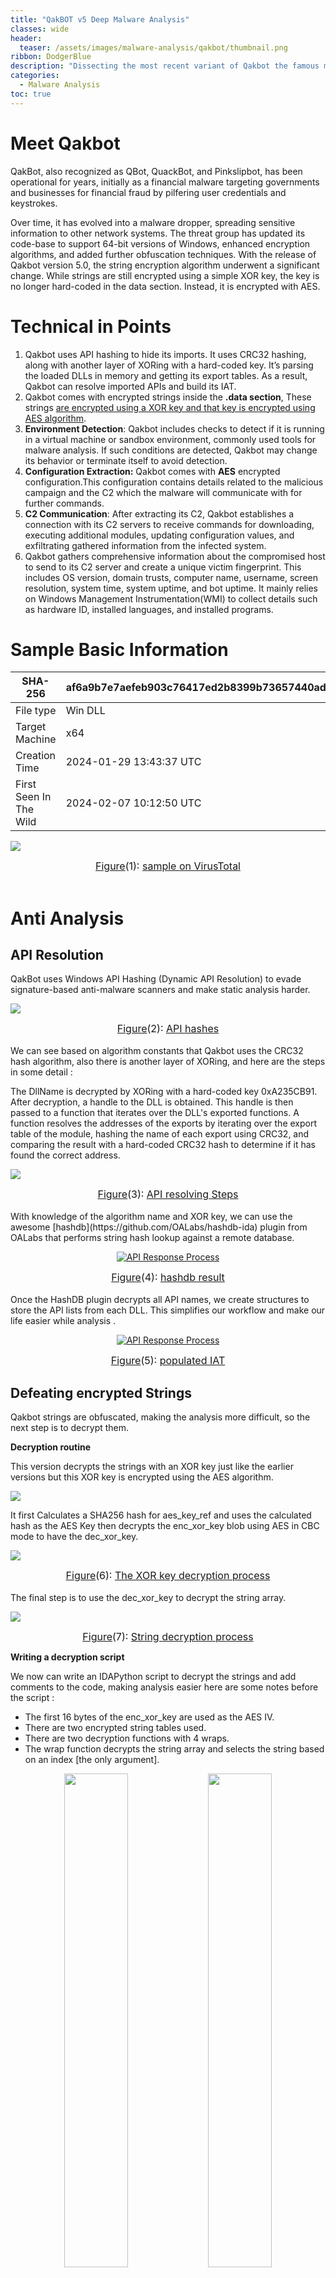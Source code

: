 ```yaml
---
title: "QakBOT v5 Deep Malware Analysis"
classes: wide
header:
  teaser: /assets/images/malware-analysis/qakbot/thumbnail.png
ribbon: DodgerBlue
description: "Dissecting the most recent variant of Qakbot the famous malware trojan "
categories:
  - Malware Analysis
toc: true
---
```

# Meet Qakbot 

QakBot, also recognized as QBot, QuackBot, and Pinkslipbot, has been operational for years, initially as a financial malware targeting governments and businesses for financial fraud by pilfering user credentials and keystrokes. 

Over time, it has evolved into a malware dropper, spreading sensitive information to other network systems. 
The threat group has updated its code-base to support 64-bit versions of Windows, enhanced encryption algorithms, and added further obfuscation techniques.
With the release of Qakbot version 5.0, the string encryption algorithm underwent a significant change. While strings are still encrypted using a simple XOR key, the key is no longer hard-coded in the data section. Instead, it is encrypted with AES.

# Technical in Points

1. Qakbot uses API hashing to hide its imports. It uses CRC32 hashing, along with another layer of XORing with a hard-coded key. It’s parsing the loaded DLLs in memory and getting its export tables. As a result, Qakbot can resolve imported  APIs and build its IAT.
2. Qakbot comes with encrypted strings inside the **.data section**, These strings <u> are encrypted using a XOR key and that key is encrypted using AES algorithm</u>. 
3. **Environment Detection**: Qakbot includes checks to detect if it is running in a virtual machine or sandbox environment, commonly used tools for malware analysis. If such conditions are detected, Qakbot may change its behavior or terminate itself to avoid detection.
4. **Configuration Extraction:** Qakbot comes with  **AES** encrypted configuration.This configuration contains details related to the malicious campaign and the C2 which the malware will communicate with for further commands.
5. **C2 Communication**: After extracting its C2, Qakbot establishes a connection with its C2 servers to receive commands for downloading, executing additional modules, updating configuration values, and exfiltrating gathered information from the infected system.
6. Qakbot gathers comprehensive information about the compromised host to send to its C2 server and create a unique victim fingerprint. This includes OS version, domain trusts, computer name, username, screen resolution, system time, system uptime, and bot uptime. It mainly relies on Windows Management Instrumentation(WMI) to collect details such as hardware ID, installed languages, and installed programs.

# Sample Basic Information 

| SHA-256                 | af6a9b7e7aefeb903c76417ed2b8399b73657440ad5f8b48a25cfe5e97ff868f |
|-------------------------|-----------------------------------------------------------------|
| File type               | Win DLL                                                         |
| Target Machine          | x64                                                          |
| Creation Time           | 2024-01-29 13:43:37 UTC                                        |
| First Seen In The Wild  | 2024-02-07 10:12:50 UTC                                        |

[![](/assets/images/malware-analysis/qakbot/virus_total.png)](/assets/images/malware-analysis/qakbot/virus_total.png)
<center><font size="3"><u>Figure</u>(1): <u>sample on VirusTotal</u></font> </center> 
<br>

# Anti Analysis
## API Resolution

QakBot uses Windows API Hashing (Dynamic API Resolution) to evade signature-based anti-malware scanners and make static analysis harder.

[![](/assets/images/malware-analysis/qakbot/api_hash_1.png)](/assets/images/malware-analysis/qakbot/api_hash_1.png)
<center><font size="3"><u>Figure</u>(2): <u>API hashes</u></font> </center> 
<br>
We can see based on algorithm constants that Qakbot uses the CRC32 hash algorithm, also there is another layer of XORing, and here are the steps in some detail :

The DllName is decrypted by XORing with a hard-coded key 0xA235CB91. After decryption, a handle to the DLL is obtained. This handle is then passed to a function that iterates over the DLL's exported functions. 
A function resolves the addresses of the exports by iterating over the export table of the module, hashing the name of each export using CRC32, and comparing the result with a hard-coded CRC32 hash to determine if it has found the correct address. 

[![](/assets/images/malware-analysis/qakbot/api_res_process.png)](/assets/images/malware-analysis/qakbot/api_res_process.png)
<center><font size="3"><u>Figure</u>(3): <u>API resolving Steps</u></font> </center> 
<br>
With knowledge of the algorithm name and XOR key, we can use  the awesome [hashdb](https://github.com/OALabs/hashdb-ida)
 plugin from OALabs that performs string hash lookup against a remote database.  

<p align="center">
  <a href="/assets/images/malware-analysis/qakbot/hashdb_res.png">
    <img src="/assets/images/malware-analysis/qakbot/hashdb_res.png" alt="API Response Process">
  </a>
</p>
<center><font size="3"><u>Figure</u>(4): <u>hashdb result</u></font> </center> 
<br>
Once the HashDB plugin decrypts all API names, we create structures to  store the API lists from each DLL. This simplifies our workflow and make our life easier while analysis .

<p align="center">
  <a href="/assets/images/malware-analysis/qakbot/dec_iat.png">
    <img src="/assets/images/malware-analysis/qakbot/dec_iat.png" alt="API Response Process">
  </a>
</p>
<center><font size="3"><u>Figure</u>(5): <u>populated IAT</u></font> </center> 


## Defeating encrypted Strings
Qakbot strings are obfuscated, making the analysis more difficult, so the next step is to decrypt them.

**Decryption routine**

This version decrypts the strings with an XOR key just like the earlier versions but this XOR key is encrypted using the AES algorithm. 

[![](/assets/images/malware-analysis/qakbot/str_dec_0.png)](/assets/images/malware-analysis/qakbot/str_dec_0.png)

It first Calculates a SHA256 hash for aes_key_ref and uses the calculated hash as the AES Key then decrypts the enc_xor_key blob using AES in CBC mode to have the dec_xor_key.

[![](/assets/images/malware-analysis/qakbot/str_dec_1.png)](/assets/images/malware-analysis/qakbot/str_dec_1.png)
<center><font size="3"><u>Figure</u>(6): <u>The XOR key decryption process </u></font> </center> 
<br>
The final step is to use the dec_xor_key to decrypt the string array.

[![](/assets/images/malware-analysis/qakbot/str_dec_2.png)](/assets/images/malware-analysis/qakbot/str_dec_2.png)
<center><font size="3"><u>Figure</u>(7): <u>String decryption process</u></font> </center> 

**Writing a decryption script**

We now can write an IDAPython script to decrypt the strings and add comments to the code, making analysis easier here are some notes before the script : 
- The first 16 bytes of the enc_xor_key are used as the AES IV. 
- There are two encrypted string tables used.
- There are two decryption functions with 4 wraps. 
- The wrap function decrypts the string array and selects the string based on an index [the only argument]. 

<p align="center">
  <img src="/assets/images/malware-analysis/qakbot/pattern_1.png" width="45%" />
  <img src="/assets/images/malware-analysis/qakbot/pattern_2.png" width="45%" />
</p>
<p align="center"><font size="3"><u>Figure</u>(8): <u>Index pattern used in script</u></font></p>

```python
#--------------- imports --------------------#
import hashlib
from Crypto.Cipher import AES
from Crypto.Util.Padding import unpad
import idautils
#------------- helper ------------------------#
def hex_to_int(x):
    if type(x) == int :
        return x 
    return (int(x[:-1], 16))
def search_by_index(table , ind):
    return(table[ind:].split('\x00')[0])
#------------- IDA py ------------------------#
def read_data_ida(address,size):
  data = idc.get_bytes(address, size)
  return data
def set_comment(address, text):
    idc.set_cmt(address, text,0)
#------------ Decryption ---------------------#
def calculate_sha256(input_data):
    sha256_hash = hashlib.sha256()
    sha256_hash.update(input_data)
    hash_hex = sha256_hash.digest()
    return hash_hex
def aes_decrypt(ciphertext, key, iv):
    cipher = AES.new(key, AES.MODE_CBC, iv)
    plaintext = cipher.decrypt(ciphertext)
    unpadded_plaintext = unpad(plaintext, AES.block_size)
    return unpadded_plaintext
def xor_decrypt(data,key):
  dec_data = ''
  for i in range(len(data)):
      dec_data += chr(data[i] ^ key[i % len(key)])
  return dec_data
def full_dec(enc_str , enc_xor_key , aes_key_init):
    aes_key = calculate_sha256(aes_key_init)
    dec_xor_key = aes_decrypt(enc_xor_key[16:],aes_key,enc_xor_key[:16])
    dec_str = xor_decrypt(enc_str,dec_xor_key)
    return dec_str
#----------- Decrypt enc str tbl 1 -------------#
enc_str_1 , enc_xor_key_1 , aes_key_init_1 = read_data_ida(0x1800297A0 , 0x1836) , read_data_ida(0x18002AFE0,0xA0) , read_data_ida(0x180029700,0x9F) #read our data . 
tbl_1 = full_dec(enc_str_1,enc_xor_key_1,aes_key_init_1)
#----------- Decrypt enc str tbl 2 -------------#
enc_str_2 , enc_xor_key_2 , aes_key_init_2 = read_data_ida(0x1800282A0 , 0x5AD) , read_data_ida(0x1800281C0,0xD0) , read_data_ida(0x180028150,0x63) #read our data . 
tbl_2 = full_dec(enc_str_2,enc_xor_key_2,aes_key_init_2)

#--> pattern used: mov ecx , immediate_val
def do_magic(table,references):
    for ref in references:
        prev_instruction_address = idc.prev_head(ref)   
        if (idc.print_insn_mnem(prev_instruction_address) == 'mov' and idc.print_operand(prev_instruction_address,0) == 'ecx' and idc.get_operand_type(prev_instruction_address,1) == 5):
            ind = print_operand(prev_instruction_address,1)
            set_comment(ref,search_by_index(table,hex_to_int(ind)))
        else : 
            prev_instruction_address = idc.prev_head(prev_instruction_address)
            if (idc.print_insn_mnem(prev_instruction_address) == 'mov' and idc.print_operand(prev_instruction_address,0) == 'ecx' and idc.get_operand_type(prev_instruction_address,1) == 5):
                ind = print_operand(prev_instruction_address,1)
                set_comment(ref,search_by_index(table,hex_to_int(ind)))
            else:
                prev_instruction_address = idc.prev_head(prev_instruction_address)
                if (idc.print_insn_mnem(prev_instruction_address) == 'mov' and idc.print_operand(prev_instruction_address,0) == 'ecx' and idc.get_operand_type(prev_instruction_address,1) == 5):
                    ind = print_operand(prev_instruction_address,1)
                    set_comment(ref,search_by_index(table,hex_to_int(ind)))
                else:
                    print('not working' ,hex(ref))

reference_1 = list(idautils.CodeRefsTo(idc.get_name_ea_simple("wrap_mw_decrpyion_fun_1"), 0)) #codeRefs-to need "ea" as arguemt . 
reference_1 = reference_1 + list(idautils.CodeRefsTo(idc.get_name_ea_simple('wrap_2_mw_decrpyion_fun_1') , 0))

reference_2 = list(idautils.CodeRefsTo(idc.get_name_ea_simple('wrap_2_mw_decrpyion_fun_2'), 0))
reference_2 = reference_2 + list(idautils.CodeRefsTo(idc.get_name_ea_simple('wrap_mw_decrpyion_fun_2'), 0))
def main():
    do_magic(tbl_1,reference_1)
    do_magic(tbl_2,reference_2)

if __name__ == '__main__':
    main()
```

<p align="center">
  <a href="/assets/images/malware-analysis/qakbot/script_res.png">
    <img src="/assets/images/malware-analysis/qakbot/script_res.png" alt="API Response Process">
  </a>
</p>
<center><font size="3"><u>Figure</u>(9): <u>IDA python script result</u></font> </center> 
<br>

you can get the full decrypted strings list from [here](https://justpaste.it/89hqg)


## Emulation Check
Qakbot uses the **GetFileAttributesW** function to check for a folder  <u> "C:\INTERNAL__empty."</u> 
If this directory exists, it suggests that the environment might be used for analysis, such as Microsoft Defender emulation or sandbox, and then the process will be terminated.

[![](/assets/images/malware-analysis/qakbot/anti_sandbox.png)](/assets/images/malware-analysis/qakbot/anti_sandbox.png)
<center><font size="3"><u>Figure</u>(10): <u>emulation check</u></font> </center> 

## Checking Processes

Qakbot loops through running processes on the system and compares their executable names against well-known static and dynamic malware analysis tools.  

[![](/assets/images/malware-analysis/qakbot/anti_analysis_1.png)](/assets/images/malware-analysis/qakbot/anti_analysis_1.png)
<center><font size="3"><u>Figure</u>(11): <u>Qakbot search for tool's process</u></font> </center> 

**full processes list**
<details style="color: #EEFFFF; font-family: monospace !default; font-size: 0.85em; background: #263238; border: 1px solid #263238; border-radius: 3px; padding: 10px; line-height: 1.8">
    <summary style="outline: none; cursor: pointer">
        <span style="color: darkgray">
            Expand to see more
        </span><br>
        &emsp; wireshark.exe<br>
        &emsp; filemon.exe<br>
        &emsp; procmon.exe<br>
        &emsp; idaq64.exe<br>
        &emsp; tcpview.exe<br>
    </summary>
    &emsp; frida-winjector-helper-32.exe<br>
    &emsp; frida-winjector-helper-64.exe<br>
    &emsp; tcpdump.exe<br>
    &emsp; windump.exe<br>
    &emsp; ethereal.exe<br>   
    &emsp; ettercap.exe<br>
    &emsp; rtsniff.exe<br>
    &emsp; packetcapture.exe<br>
    &emsp; capturenet.exe<br>
    &emsp; qak_proxy<br>
    &emsp; dumpcap.exe<br>
    &emsp; CFF Explorer.exe<br>
    &emsp; not_rundll32.exe<br>
    &emsp; ProcessHacker.exe<br>
    &emsp; loaddll32.exe<br>
    &emsp; PETools.exe<br>
    &emsp; ImportREC.exe<br>
    &emsp; LordPE.exe<br>
    &emsp; SysInspector.exe<br>
    &emsp; proc_analyzer.exe<br>
    &emsp; sysAnalyzer.exe<br>
    &emsp; sniff_hit.exe<br>
    &emsp; joeboxcontrol.exe<br>
    &emsp; joeboxserver.exe<br>
    &emsp; ResourceHacker.exe<br>
    &emsp; x64dbg.exe<br>
    &emsp; Fiddler.exe<br>
    &emsp; sniff_hit.exe<br>
    &emsp; sysAnalyzer.exe<br>
    &emsp; BehaviorDumper.exe<br>
    &emsp; processdumperx64.exe<br>
    &emsp; anti-virus.EXE<br>
    &emsp; sysinfoX64.exe<br>
    &emsp; sctoolswrapper.exe<br>
    &emsp; sysinfoX64.exe<br>
    &emsp; FakeExplorer.exe<br>
    &emsp; apimonitor-x86.exe<br>
    &emsp; idaq.exe<br>
    &emsp; dumper64.exe<br>
    &emsp; user_imitator.exe<br>
    &emsp; Velociraptor.exe<br>
</details>

## Anti VM
Qakbot exploits Windows Management Instrumentation (WMI), a system management technology used to administer remote systems and provide comprehensive data about the operating system, hardware, and installed software and applications on a computer. 

- It uses WMI queries to gather system information, including details about virtualization. It queries classes such as **Win32_ComputerSystem**, **Win32_Bios**, **Win32_DiskDrive**, or **Win32_PhysicalMemory**, then check for patterns indicative of virtualized environments. These patterns include known manufacturer or model strings associated with virtualization platforms. 

Below are the classes and their corresponding checked values : 

| Class                | Checked Values                                                |
|----------------------|---------------------------------------------------------------|
| Win32_ComputerSystem | MS_VM_CERT, VMware, Virtual Machine                           |
| Win32_Bios           | VRTUAL, VMware, VMW, Xen                                      |
| Win32_DiskDrive      | VMware, PROD_VIRTUAL_DISK, VIRTUAL-DISK, XENSRC, 20202020     |
| Win32_PhysicalMemory | VMware, VMW, QEMU                                             |
| Win32_PnPEntity      | QEMU, VMware Pointing, VMware Accelerated, VMware SCSI,..     |

<br>
Qakbot also searches for 'vmnat', a process initiated by VMware upon startup. 'vmnat' manages communication in the Network Address Translation (NAT) set up with the guest machine .


# Qakbot's C2 Functionality
Malware needs to connect to C2 servers to execute remote commands, update its code, and exfiltrate stolen data. Before doing so, it needs to extract its C2 from an encrypted configuration.


## Configuration Extraction
Qakbot, in this version, contains an embedded AES encrypted configuration within its .data section. 

[![](/assets/images/malware-analysis/qakbot/enc_config.png)](/assets/images/malware-analysis/qakbot/enc_config.png)
<center><font size="3"> <u>Figure(12)</u>: Encrypted configuration  </font></center> 
<br>
The AES decryption method used is the same as the one we've seen for decrypting strings. The key will be **SHA-256** hashed before attempting the decryption, the first 16 bytes of the encrypted string used as IV. Then use the final key to decrypt the rest encrypted data.

<p align="center">
    <img src="/assets/images/malware-analysis/qakbot/decrypt_campaign.png" alt="API Response Process">
</p>
<center><font size="3"> <u>Figure</u>(13): <u>Decrypt the campaign INFO</u></font> </center>
<br>
With the same method and key, Qakbot will decrypt its C2 list .

<p align="center">
    <img src="/assets/images/malware-analysis/qakbot/c2_dec.png" alt="API Response Process">
</p>
<center><font size="3"> <u>Figure</u>(14): <u>Decrypt the C2 list</u></font> </center>
<br>

With this information, we can reuse our string decryption script with some edits to have the configuration . 
notice that : 

- The first 32 bytes in the decrypted data represent the SHA-256 validation, a cryptographic process used for data integrity verification. These bytes serve as a hash value that allows systems to confirm the authenticity and integrity of the data being processed.

We can see the output of the script (configuration).
<p align="center">
    <img src="/assets/images/malware-analysis/qakbot/dec_config.png" alt="API Response Process">
</p>
<center><font size="3"> <u>Figure</u>(15): <u>the Decrypted configuration the malware use</u></font> </center>

## C2 communication

QakBot mainly uses HTTP  for C2 communication. The malware communicates with its C2 servers through encrypted AES payloads and then encodes the result in Base64. 

[![](/assets/images/malware-analysis/qakbot/c2_fun.png)](/assets/images/malware-analysis/qakbot/c2_fun.png)
<center><font size="3"> <u>Figure</u>(16): <u>C2 communication fun</u></font> </center>
<br>
<p align="center">
    <img src="/assets/images/malware-analysis/qakbot/c2_enc_aes.png" alt="API Response Process">
</p>
<center><font size="3"> <u>Figure</u>(17): <u>AES Encryption and the key used while C2 communication</u></font> </center>


## Gather system INFO

Part of QakBOT communication with its command and control is sending information about the computer.
QakBot gathers computer information using a combination of Windows API calls, shell commands, and Windows Management Instrumentation (WMI) commands. This approach allows it to collect various details about the system, including hardware, software, and configuration data. By using these methods together, QakBot obtains a comprehensive overview of the target computer's setup and specifications.

### VMI Queries Used
Qakbot builds a WMI query by concatenating strings to form It then executes these queries to retrieve critical data and obtain a comprehensive overview of the system's configuration and installed security measures.

<p align="center">
    <img src="/assets/images/malware-analysis/qakbot/vmi_query.png" alt="API Response Process">
</p>
<center><font size="3"> <u>Figure</u>(18): <u>Qakbot create VMI queries</u></font> </center>
<br>
Here are the WMI classes targeted and the information they retrieve:

| Class                 | Properties                                                                                               | Result                                                                                                                |
|-----------------------|----------------------------------------------------------------------------------------------------------|-----------------------------------------------------------------------------------------------------------------------|
| Win32_OperatingSystem | Caption                                                                                                  | OS Info [name and version]                                                                                            |
| AntiVirusProduct      | *                                                                                                        | Information about antivirus products installed on a system                                                           |
| Win32_Processor       | *                                                                                                        | Information about the processor                                                                                       |
| Win32_ComputerSystem  | *                                                                                                        | Information about the computer system, including its hardware configuration, such as the manufacturer, model, system type, number of processors, memory |
| Win32_Bios            | *                                                                                                        | Details about a computer's BIOS, like its version, manufacturer, and release date                                   |
| Win32_DiskDrive       | *                                                                                                        | Information about the disk drives installed on a computer, including their model, manufacturer, interface type, capacity                                                      |
| Win32_PhysicalMemory  | *                                                                                                        | Details about the physical memory modules in use, including their capacity, speed, manufacturer                                                                                |
| Win32_Product         | Caption, Description, Vendor, Version, InstallDate, InstallSource, PackageName                           | Information about installed software, including its name, description, vendor, version, installation date, installation source, and package name                                    |
| Win32_PnPEntity       | Caption, Description, DeviceID, Manufacturer, Name, PNPDeviceID, Service, Status                         | Details about Plug and Play devices, such as their name, description, device ID, manufacturer, name, PnP device ID, service, and status                                           |

### Windows command line

Qakbot creates anonymous pipes to execute various built-in command-line tools processes, enabling it to retrieve information about the compromised system's environment effectively.
<p align="center">
    <img src="/assets/images/malware-analysis/qakbot/command_line_pipe.png" alt="API Response Process">
</p>
<center><font size="3"> <u>Figure</u>(19): <u>execute command-line tools</u></font> </center>
<br>

Here is the list of commands that can be used to gather information about the system:

| Windows Command                                | Output                                                |
|-----------------------------------------------|-------------------------------------------------------|
| ipconfig /all                                 | Displays detailed configuration information about all network interfaces. |
| whoami /all                                   | Displays user, group, and privileges information for the current user. |
| nltest /domain_trusts /all_trusts            | Lists all domain trusts established with the current domain. |
| qwinsta                                       | Lists information about all Remote Desktop sessions on the local system. |
| nslookup -querytype=ALL -timeout=12 _ldap._tcp.dc._msdcs.%s | Performs a DNS lookup for LDAP service records for the specified domain controller. |
| net share                                     | Lists information about shared resources on the local system. |
| net localgroup                                | Lists information about local groups on the local system. |
| netstat -nao                                  | Lists active network connections and associated processes. |
| net view                                      | Lists information about shared resources on remote systems. |
| route print                                   | Displays the IP routing table for the local system. |
| arp -a                                        | Displays the ARP cache, which contains mappings of IP addresses to MAC addresses. |



Additionally, it will use Windows API calls to get different system details like computer name, screen size, AD domain info, user name, processor details, whether it's a 32-bit or 64-bit Windows, and the operating system version, along with its respective full paths.

### Collect AntiViruses Information
Qakbot checks for specific antivirus programs like Kaspersky, Avast, Norton, etc to see if any antivirus software is active on the system. 
It does this by scanning running programs and looking for related processes from these vendors.

This list shows which antivirus vendors are associated with each process :

| processes                                    | Related Vendor             |
|----------------------------------------------|----------------------------|
| ccSvcHst.exe;NortonSecurity.exe;nsWscSvc.exe | Norton Security            |
| avgcsrvx.exe;avgsvcx.exe;avgcsrva.exe        | AVG Antivirus              |
| MsMpEng.exe                                  | Microsoft Defender Antivirus |
| avp.exe;kavtray.exe                          | Kaspersky Antivirus        |
| coreServiceShell.exe;PccNTMon.exe;NTRTScan.exe | Trend Micro Antivirus    |
| fshoster32.exe                               | F-Secure Antivirus         |
| fmon.exe                                     | FortiClient Antivirus      |
| egui.exe;ekrn.exe                            | ESET                       |
| bdagent.exe;vsserv.exe;vsservppl.exe         | Bitdefender                |
| AvastSvc.exe;aswEngSrv.exe;aswToolsSvc.exe;afwServ.exe;aswidsagent.exe;AvastUI.exe | Avast |
| Sophos UI.exe;SophosUI.exe;SAVAdminService.exe;SavService.exe | Sophos       |
| WRSA.exe                                     | Webroot SecureAnywhere     |
| vkise.exe;isesrv.exe;cmdagent.exe            | Kaspersky                  |
| ByteFence.exe                                | ByteFence                  |
| MBAMService.exe;mbamgui.exe                  | Malwarebytes               |
| mcshield.exe                                 | McAfee                     |
| dwengine.exe;dwarkdaemon.exe;dwwatcher.exe   | Datawatch                  |
| SentinelServiceHost.exe;SentinelStaticEngine.exe;SentinelAgent.exe;... | SentinelOne |
| SonicWallClientProtectionService.exe;SWDash.exe | SonicWall                |
| CynetEPS.exe;CynetMS.exe;CynetConsole.exe    | Cynet                      |
| CSFalconService.exe;CSFalconContainer.exe   | CrowdStrike Falcon         |


## Executing C2 Commands

After establishing communication, the C2 server will send commands to be executed. These commands are represented as integer values or indexes.

[![](/assets/images/malware-analysis/qakbot/commands.png)](/assets/images/malware-analysis/qakbot/commands.png)
<center><font size="3"><u>Figure</u>(20): <u>The list of the C2 commands used by Qakbot</u> </font></center>
<br>

# Process Hollowing

QakBot selects a system process for process hollowing based on the machine's architecture (32-bit or 64-bit) and the installed antivirus software.

This list  includes the following system processes:

<details style="color: #EEFFFF; font-family: monospace !default; font-size: 0.85em; background: #263238; border: 1px solid #263238; border-radius: 3px; padding: 10px; line-height: 1.8">
    <summary style="outline: none; cursor: pointer">
        <span style="color: darkgray">
            Expand to see more
        </span><br>
        &emsp; %SystemRoot%\SysWOW64\AtBroker.exe<br>
        &emsp; %SystemRoot%\System32\AtBroker.exe<br>
        &emsp; %SystemRoot%\SysWOW64\xwizard.exe<br>
        &emsp; %SystemRoot%\System32\xwizard.exe<br>
        &emsp; %SystemRoot%\SysWOW64\explorer.exe <br>
    </summary>
    &emsp; %SystemRoot%\explorer.exe<br>
    &emsp; %SystemRoot%\SysWOW64\wermgr.exe<br>
    &emsp; %SystemRoot%\System32\wermgr.exe<br>
    &emsp; %SystemRoot%\SysWOW64\OneDriveSetup.exe<br>
    &emsp; %SystemRoot%\System32\OneDriveSetup.exe<br>
    &emsp; %SystemRoot%\SysWOW64\msra.exe<br>
    &emsp; %SystemRoot%\System32\msra.exe<br>
    &emsp; %SystemRoot%\SysWOW64\mobsync.exe<br>
    &emsp; %SystemRoot%\System32\mobsync.exe<br>
</details>
<br>

It first calls the ``CreateProcessW()`` API with the **CREATE_SUSPENDED** flag to start a new process, making it suspended at the beginning.

<p align="center">
    <img src="/assets/images/malware-analysis/qakbot/injection_1.png" alt="API Response Process">
</p>
<center><font size="3"> <u>Figure</u>(21): <u>create a suspended process</u></font> </center>
<br>
Then it allocates virtual memory in a target process, writes data into the allocated region, and then modifies the memory protection to allow execution. 
<p align="center">
    <img src="/assets/images/malware-analysis/qakbot/injection_2.png" alt="API Response Process">
</p>
<br>
Next, it retrieves the context of the thread to modify it to set the instruction pointer (EIP/RIP register) to point to the entry point of the injected code. 

It finally calls the API ``ResumeThread()`` to resume the new processes. 

# Persistence 

QakBot sets itself to run on system reboot through a registry entry or Scheduled Task.

<p align="center">
    <img src="/assets/images/malware-analysis/qakbot/persistence.png" alt="API Response Process">
</p>
<center><font size="3"> <u>Figure</u>(22): <u>Persistence function</u></font> </center>
<br>
# Conclusion

Qakbot is an advanced malware with regular updates and powerful anti-analysis actions, ensuring it remains a persistent threat with a wide range of capabilities and techniques.
<br>
# YARA Rule

```css
rule detect_Qakbot_v5
{
    meta:
        description = "just a rule for Qakbot v5"
        author = "Mohamed Ezzat (@ZW01f)"
        hash1  = "af6a9b7e7aefeb903c76417ed2b8399b73657440ad5f8b48a25cfe5e97ff868f"
        hash2  = "59559e97962e40a15adb2237c4d01cfead03623aff1725616caeaa5a8d273a35"
    strings:
        $s1 = "\\u%04X\\u%04X" ascii wide
        $s2 = "%u;%u;%u" ascii wide 
        $s3 = "CfGetPlatformInfo" ascii wide
        $p1 = {45 33 C0 E8 ?? ?? ?? ?? 35 91 CB 35 A2 41 3B C7}
        $p2 = { 0F B6 01 48 FF C1 44 33 C0 41 8B C0 41 C1 E8 04 83 E0 0F 44 33 04 82 41 8B C0 41 C1 E8 04 83 E0 0F 44 33 04 82 49 83 E9 01 75 ?? 41 F7 D041 8B C0 C3}
    condition:
        uint16(0) == 0x5A4D and all of ($p*) and (2 of ($s*)) and filesize < 500KB
} 
```

<br>
# Python Automated Configuration Extraction 

This python script is used to  extract the configuration of the Qakbot malware :

- Open the binary file.
- Get the .data section.
- Extract the the key and the encrypted configuration data .
- SHA-256 hash the extracted key to get the final key.
- Use the key to decrypt the configurations.
- Parse the decrypted configurations to extract useful information.

```python
#--------------- imports --------------------#
import hashlib
from Crypto.Cipher import AES
from Crypto.Util.Padding import unpad
import socket
from datetime import datetime
import pytz
#------------- helper ------------------------#
def extract_data(filename): #finds the content of the ".data" section. .
    import pefile
    pe = pefile.PE(filename)
    for section in pe.sections:
        if '.data' in section.Name.decode(encoding='utf-8').rstrip('x00'):
            return (section.get_data(section.VirtualAddress, section.SizeOfRawData))
def tohex(data):
    import binascii
    if type(data) == str:
        return binascii.hexlify(data.encode('utf-8'))
    else:
        return binascii.hexlify(data)

def get_ip(ip_binary):
    # Convert the binary network format to a human-readable string format
    ip_str = socket.inet_ntoa(ip_binary)
    return ip_str
#------------ Decryption ---------------------#
def calculate_sha256(input_data):
    sha256_hash = hashlib.sha256()
    sha256_hash.update(input_data)
    hash_hex = sha256_hash.digest()
    return hash_hex
def aes_decrypt(ciphertext, key, iv):
    cipher = AES.new(key, AES.MODE_CBC, iv)
    plaintext = cipher.decrypt(ciphertext)
    unpadded_plaintext = unpad(plaintext, AES.block_size)
    return unpadded_plaintext
def full_dec(enc_str , aes_key_init):
    aes_key = calculate_sha256(aes_key_init)
    dec_str = aes_decrypt(enc_str[17:],aes_key,enc_str[1:17])
    return dec_str
def parse_camp(input_str):
    lines = input_str.strip().split(b'\r\n')
    parsed_data = {}
    for line in lines:
        key, value = line.split(b'=')
        parsed_data[key] = value
    timestamp = int(parsed_data[b'3'])
    dt_obj = pytz.utc.localize(datetime.utcfromtimestamp(timestamp))
    print(f"Botnet ID : {parsed_data[b'10']}'")
    print(f"b'40' : {parsed_data[b'40']}'")
    print(f"Campaign Timestamp : {dt_obj}")
def parse_c2(dec_ips):
    i = 0 
    splitted_data = [dec_ips[i:i+7] for i in range(1, len(dec_ips), 8)]
    for data in splitted_data:
        ip = get_ip(data[:4])
        port = int(tohex(data[4:6]),16)
        print('IP[{0}] = {1}:{2}'.format(i,ip,port))
        i = i + 1
def main():
    file_name = input("enter the file path: ")
    # The config data begins at these offsets inside the .data section
    enc_ips_rva = 0x852 ; size_rva = 0x850 ; enc_config_rva = 0x1022 
    data_section = extract_data(file_name) #read data section
    size = ord(data_section[size_rva:size_rva+1])
    enc_config_ips = data_section[enc_ips_rva:enc_ips_rva+size]
    enc_config = data_section[enc_config_rva:enc_config_rva+size]
    init_key = b'T2X!wWMVH1UkMHD7SBdbgfgXrNBd(5dmRNbBI9'
    aes_key = calculate_sha256(init_key)
    campaign_info = full_dec(enc_config,init_key)
    dec_c2 = full_dec(enc_config_ips,init_key)
    print('##------------------- Campaign Info -------------------##')
    print('sha256 :',tohex(campaign_info[:32]))
    print('#--------------------------------------#')
    parse_camp(campaign_info[32:])
    print('##------------------- Qakbot c2 -------------------##')
    print('sha256 :',tohex(dec_c2[:32]))
    print('#--------------------------------------#')
    parse_c2(dec_c2[32:])
    
if __name__ == '__main__':
    main()
```


# References

- [[QuickNote] Qakbot 5.0 – Decrypt strings and configuration](https://kienmanowar.wordpress.com/2024/04/24/quicknote-qakbot-5-0-decrypt-strings-and-configuration/)
- [https://labs.k7computing.com/index.php/qakbot-returns/](https://labs.k7computing.com/index.php/qakbot-returns/)
